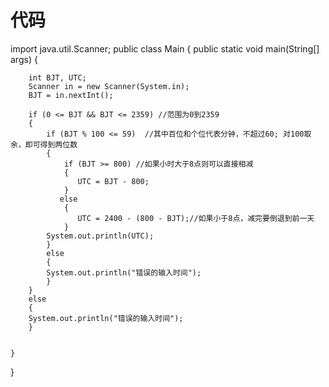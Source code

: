 
# 代码
import java.util.Scanner;
public class Main {
    public static void main(String[] args) {

        int BJT, UTC;
        Scanner in = new Scanner(System.in);
        BJT = in.nextInt();
         
        if (0 <= BJT && BJT <= 2359) //范围为0到2359
        {
            if (BJT % 100 <= 59)  //其中百位和个位代表分钟，不超过60; 对100取余，即可得到两位数
            {
                if (BJT >= 800) //如果小时大于8点则可以直接相减 
                {
                   UTC = BJT - 800;
                } 
               else 
                {
                   UTC = 2400 - (800 - BJT);//如果小于8点，减完要倒退到前一天 
                }
            System.out.println(UTC);
            } 
            else 
            {
            System.out.println("错误的输入时间");
            }
        } 
        else
        {
        System.out.println("错误的输入时间");
        }
        
        
    }

}





